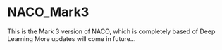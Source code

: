 ﻿# NACO_Mark3

 This is the Mark 3 version of NACO, which is completely based of Deep Learning
 More updates will come in future...
 
